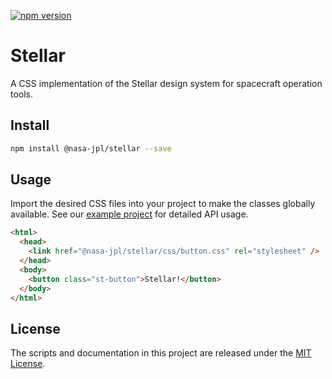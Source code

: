 [![npm version](https://img.shields.io/npm/v/@nasa-jpl/stellar.svg)](https://www.npmjs.com/package/@nasa-jpl/stellar)

# Stellar

A CSS implementation of the Stellar design system for spacecraft operation tools.

## Install

```sh
npm install @nasa-jpl/stellar --save
```

## Usage

Import the desired CSS files into your project to make the classes globally available. See our [example project][stellar-example] for detailed API usage.

```html
<html>
  <head>
    <link href="@nasa-jpl/stellar/css/button.css" rel="stylesheet" />
  </head>
  <body>
    <button class="st-button">Stellar!</button>
  </body>
</html>
```

## License

The scripts and documentation in this project are released under the [MIT License](LICENSE).

[stellar-example]: https://nasa-jpl.github.io/stellar/example/
